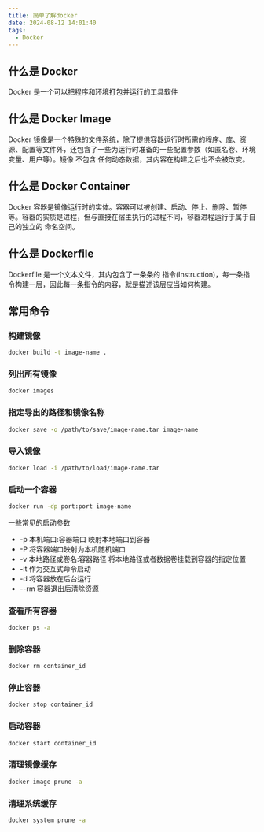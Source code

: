 ```yaml
---
title: 简单了解docker
date: 2024-08-12 14:01:40
tags:
  - Docker
---
```


## 什么是 Docker

Docker 是一个可以把程序和环境打包并运行的工具软件

<!-- more -->
## 什么是 Docker Image

Docker 镜像是一个特殊的文件系统，除了提供容器运行时所需的程序、库、资源、配置等文件外，还包含了一些为运行时准备的一些配置参数（如匿名卷、环境变量、用户等）。镜像 不包含 任何动态数据，其内容在构建之后也不会被改变。

## 什么是 Docker Container

Docker 容器是镜像运行时的实体。容器可以被创建、启动、停止、删除、暂停等。容器的实质是进程，但与直接在宿主执行的进程不同，容器进程运行于属于自己的独立的 命名空间。

## 什么是 Dockerfile

Dockerfile 是一个文本文件，其内包含了一条条的 指令(Instruction)，每一条指令构建一层，因此每一条指令的内容，就是描述该层应当如何构建。

## 常用命令
### 构建镜像
```bash
docker build -t image-name .
```

### 列出所有镜像
```bash
docker images
```

### 指定导出的路径和镜像名称
```bash
docker save -o /path/to/save/image-name.tar image-name
```

### 导入镜像
```bash
docker load -i /path/to/load/image-name.tar
```

### 启动一个容器
```bash
docker run -dp port:port image-name
```
一些常见的启动参数
*  -p 本机端口:容器端口 映射本地端口到容器
* -P 将容器端口映射为本机随机端口
* -v 本地路径或卷名:容器路径 将本地路径或者数据卷挂载到容器的指定位置
* -it 作为交互式命令启动
* -d 将容器放在后台运行
* --rm 容器退出后清除资源

### 查看所有容器
```bash
docker ps -a
```

### 删除容器
```bash
docker rm container_id
```

### 停止容器
```bash
docker stop container_id
```

### 启动容器
```bash
docker start container_id
```

### 清理镜像缓存
```bash
docker image prune -a
```

### 清理系统缓存
```bash
docker system prune -a
```
